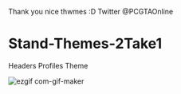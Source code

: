 Thank you nice thwmes :D Twitter @PCGTAOnline


# Stand-Themes-2Take1


Headers
Profiles
Theme


![ezgif com-gif-maker](https://user-images.githubusercontent.com/119082780/216470015-86723b77-56fb-4a0d-b16f-cf3bb68eae24.gif)
